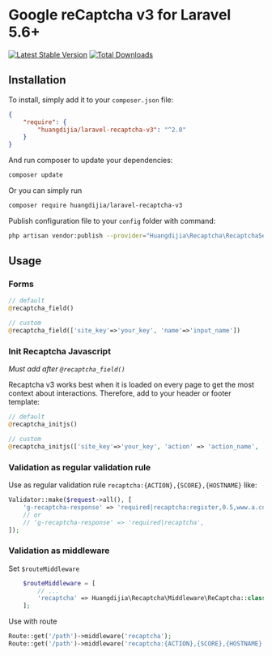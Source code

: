 # Google reCaptcha v3 for Laravel 5.6+

[![Latest Stable Version](https://poser.pugx.org/huangdijia/laravel-recaptcha-v3/version.png)](https://packagist.org/packages/huangdijia/laravel-recaptcha-v3)
[![Total Downloads](https://poser.pugx.org/huangdijia/laravel-recaptcha-v3/d/total.png)](https://packagist.org/packages/huangdijia/laravel-recaptcha-v3)

## Installation

To install, simply add it
to your `composer.json` file:

```json
{
    "require": {
        "huangdijia/laravel-recaptcha-v3": "^2.0"
    }
}
```

And run composer to update your dependencies:

```bash
composer update
```

Or you can simply run

```bash
composer require huangdijia/laravel-recaptcha-v3
```

Publish configuration file to your `config` folder with command:

```bash
php artisan vendor:publish --provider="Huangdijia\Recaptcha\RecaptchaServiceProvider" --tag=config
```

## Usage

### Forms

```php
// default
@recaptcha_field()

// custom
@recaptcha_field(['site_key'=>'your_key', 'name'=>'input_name'])
```

### Init Recaptcha Javascript

*Must add after `@recaptcha_field()`*

Recaptcha v3 works best when it is loaded on every page to get the most context about interactions. Therefore, add to your header or footer template:

```php
// default
@recaptcha_initjs()

// custom
@recaptcha_initjs(['site_key'=>'your_key', 'action' => 'action_name', 'name'=>'input_name'])
```

### Validation as regular validation rule

Use as regular validation rule `recaptcha:{ACTION},{SCORE},{HOSTNAME}` like:

```php
Validator::make($request->all(), [
    'g-recaptcha-response' => 'required|recaptcha:register,0.5,www.a.com',
    // or
    // 'g-recaptcha-response' => 'required|recaptcha',
]);
```

### Validation as middleware

Set `$routeMiddleware`

```php
    $routeMiddleware = [
        // ...
        'recaptcha' => Huangdijia\Recaptcha\Middleware\ReCaptcha::class,
    ];
```

Use with route

```php
Route::get('/path')->middleware('recaptcha');
Route::get('/path')->middleware('recaptcha:{ACTION},{SCORE},{HOSTNAME}');
```
